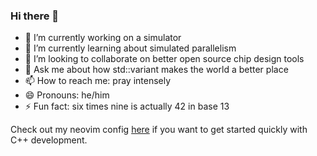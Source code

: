 ### Hi there 👋

- 🔭 I’m currently working on a simulator
- 🌱 I’m currently learning about simulated parallelism
- 👯 I’m looking to collaborate on better open source chip design tools
- 💬 Ask me about how std::variant makes the world a better place
- 📫 How to reach me: pray intensely
- 😄 Pronouns: he/him
- ⚡ Fun fact: six times nine is actually 42 in base 13

Check out my neovim config [here](https://github.com/yrjok/config-files/tree/6bdd7a63dd32dfe106761eda3abf8663d9ac505c/config/nvim) if you want to get started quickly with C++ development.
